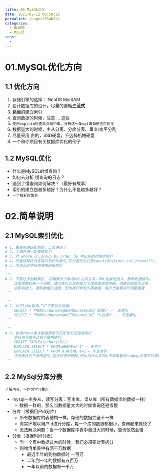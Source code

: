 ```yaml
---
title: 05.MySQL优化
date: 2021-02-12 08:59:22
permalink: /pages/06ab2d/
categories:
  - 面试题
  - MySql
tags:
  - 
---
```

# 01.MySQL优化方向

## 1.1 优化方向

1. 存储引擎的选择：INnoDB MyISAM
2. 设计数据库的设计，尽量的遵循**三范式**
3. **适当**的建立索引
4. 查询数据的时候，注意 ... 这些
5. `使用explain检查索引命中率，分析这一条sql语句是否可优化`
6. 数据量大的时候，主从分离、分库分表、垂直/水平分割
7. 尽量采用 贵的，SSD硬盘。不选择机械硬盘
8. 一个和你项目有关数据库优化的例子




## 1.2 MySQL优化

- 什么是MySQL的慢查询？
- 如何去分析 慢查询的日志？
- 遇到了慢查询如何解决？（最好有故事）
- 索引的建立是越多越好？为什么不是越多越好？
- `一个精彩的故事`

# 02.简单说明

## 2.1 MySQL索引优化

```python
# 1、最左前缀匹配原则，上面讲到了
# 2、主键外键一定要建索引
# 3、对 where,on,group by,order by 中出现的列使用索引
# 4、尽量选择区分度高的列作为索引,区分度的公式是count(distinct col)/count(*)，表示字段不重复的比例，
# 5、为较长的字符串使用前缀索引

'''
# 6、不要过多创建索引, 权衡索引个数与DML之间关系，DML也就是插入、删除数据操作。
    这里需要权衡一个问题，建立索引的目的是为了提高查询效率的，但建立的索引过多，
    会影响插入、删除数据的速度，因为我们修改的表数据，索引也需要进行调整重建
'''

'''
# 7、对于like查询，”%”不要放在前面。
    SELECT * FROMhoudunwangWHEREunameLIKE'后盾%' -- 走索引 
    SELECT * FROMhoudunwangWHEREunameLIKE "%后盾%" -- 不走索引
'''

'''
# 8、查询where条件数据类型不匹配也无法使用索引 
    字符串与数字比较不使用索引; 
    CREATE TABLEa(achar(10)); 
    EXPLAIN SELECT * FROMaWHEREa="1" – 走索引 
    EXPLAIN SELECT * FROM a WHERE a=1 – 不走索引 
    正则表达式不使用索引,这应该很好理解,所以为什么在SQL中很难看到regexp关键字的原因
'''
```

## 2.2 MySql分库分表

`了解内容，不作为学习重点`

- mysql一主多从，读写分离：写主库，读从库（所有数据库的数据一样）
     - 数据一样的，那么当数据量太大的时候查询还是很慢
- 分库（根据用户id分库）
     - 所有数据库的表结构一样，存储的数据完全不一样
     - 真实环境以用户id进行分库，每一个库的数据都很小，查询起来就快了
     - 无法解决问题：当一个数据库中表中量过大的时候，查询依然会慢
- 分表（根据时间分表）
     - 当一个表中数据过大的时候，我们必须要对表拆分
     - 购物清单表中有两千万数据
          - 最近半年的购物数据时 一百万
          - 半年到一年的数据有五百万
          - 一年以前的数据有一千万

